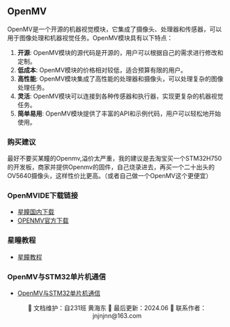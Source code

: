 ## OpenMV

OpenMV是一个开源的机器视觉模块，它集成了摄像头、处理器和传感器，可以用于图像处理和机器视觉任务。OpenMV模块具有以下特点：

1. **开源**: OpenMV模块的源代码是开源的，用户可以根据自己的需求进行修改和定制。
2. **低成本**: OpenMV模块的价格相对较低，适合预算有限的用户。
3. **高性能**: OpenMV模块集成了高性能的处理器和摄像头，可以处理复杂的图像处理任务。
4. **灵活**: OpenMV模块可以连接到各种传感器和执行器，实现更复杂的机器视觉任务。
5. **简单易用**: OpenMV模块提供了丰富的API和示例代码，用户可以轻松地开始使用。

### 购买建议

最好不要买某瞳的Openmv,溢价太严重，我的建议是去淘宝买一个STM32H750的开发板，商家并提供Openmv的固件，自己烧录进去，再买一个二十出头的OV5640摄像头，这样性价比更高。（或者自己做一个OpenMV这个更便宜）

### OpenMVIDE下载链接

- [星瞳国内下载](https://singtown.com/openmv-download/)
- [OPENMV官方下载](https://openmv.io/pages/download)

### 星瞳教程

- [星瞳教程](https://book.openmv.cc/)

### OpenMV与STM32单片机通信

- [OpenMV与STM32单片机通信](https://blog.csdn.net/2401_87555310/article/details/143197859)

<div align="center">
🎨 文档维护：自231班 黄海东 
📅 最后更新：2024.06  
📧 联系作者：jnjnjnn@163.com
</div>